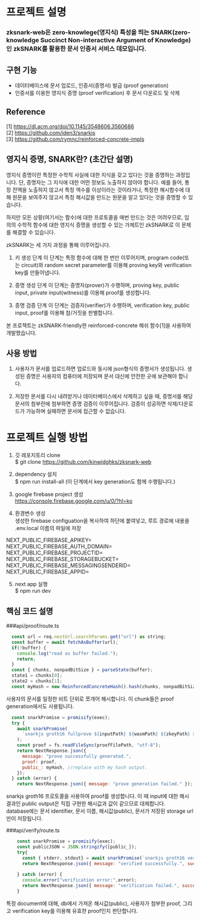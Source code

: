 # 프로젝트 설명

### zksnark-web은 zero-knowlege(영지식) 특성을 띄는 SNARK(zero-knowledge Succinct Non-interactive Argument of Knowledge)인 zkSNARK를 활용한 문서 인증서 서비스 데모입니다.

## 구현 기능

* 데이터베이스에 문서 업로드, 인증서(증명서) 발급 (proof generation)
* 인증서를 이용한 영지식 증명 (proof verification) 후 문서 다운로드 및 삭제

## Reference

[1] https://dl.acm.org/doi/10.1145/3548606.3560686</br>
[2] https://github.com/iden3/snarkjs</br>
[3] https://github.com/rymnc/reinforced-concrete-impls

## 영지식 증명, SNARK란? (초간단 설명)

영지식 증명이란 특정한 수학적 사실에 대한 지식을 갖고 있다는 것을 증명하는 과정입니다. 단, 증명자는 그 지식에 대한 어떤 정보도 노출하지 않아야 합니다. 
예를 들어, 통장 잔액을 노출하지 않고서 특정 액수를 이상이라는 것이라거나, 특정한 해시함수에 대해 원문을 보여주지 않고서 특정 해시값을 만드는 원문을 알고 있다는 것을 증명할 수 있습니다. 

하지만 모든 상황(여기서는 함수)에 대한 프로토콜을 매번 만드는 것은 어려우므로, 임의의 수학적 함수에 대한 영지식 증명을 생성할 수 있는 가제트인 zkSNARK로 이 문제를 해결할 수 있습니다.

zkSNARK는 세 가지 과정을 통해 이루어집니다.

1. 키 생성 단계
이 단계는 특정 함수에 대해 한 번만 이루어지며, program code(또는 circuit)와 random secret parameter를 이용해 proving key와 verification key를 만들어냅니다.

2. 증명 생성 단계
이 단계는 증명자(prover)가 수행하며, proving key, public input, private input(witness)를 이용해 proof를 생성합니다.

3. 증명 검증 단계
이 단계는 검증자(verifier)가 수행하며, verification key, public input, proof를 이용해 참/거짓을 판별합니다.

본 프로젝트는 zkSNARK-friendly한 reinforced-concrete 해쉬 함수[1]을 사용하여 개발했습니다. 

## 사용 방법

1. 사용자가 문서를 업로드하면 업로드와 동시에 json형식의 증명서가 생성됩니다.
생성된 증명은 사용자의 컴퓨터에 저장되며 문서 대신에 안전한 곳에 보관해야 합니다.

2. 저장한 문서를 다시 내려받거나 데이터베이스에서 삭제하고 싶을 때, 증명서를 해당 문서의 첨부란에 첨부하면 증명 검증이 이루어집니다.
검증이 성공하면 삭제/다운로드가 가능하며 실패하면 문서에 접근할 수 없습니다.


# 프로젝트 실행 방법

1. 깃 레포지토리 clone</br>
$ git clone https://github.com/kinwjdghks/zksnark-web

2. dependency 설치</br>
$ npm run install-all (이 단계에서 key generation도 함께 수행됩니다.)

3. google firebase project 생성</br>
https://console.firebase.google.com/u/0/?hl=ko

4. 환경변수 생성</br>
생성한 firebase configuation을 복사하여 하단에 붙여넣고, 루트 경로에 내용을 .env.local 이름의 파일에 저장

NEXT_PUBLIC_FIREBASE_APIKEY=</br>
NEXT_PUBLIC_FIREBASE_AUTH_DOMAIN=</br>
NEXT_PUBLIC_FIREBASE_PROJECTID=</br>
NEXT_PUBLIC_FIREBASE_STORAGEBUCKET=</br>
NEXT_PUBLIC_FIREBASE_MESSAGINGSENDERID=</br>
NEXT_PUBLIC_FIREBASE_APPID=</br>

5. next app 실행</br>
$ npm run dev

## 핵심 코드 설명

###api/proof/route.ts
```javascript
  const url = req.nextUrl.searchParams.get("url") as string;
  const buffer = await fetchAsBuffer(url);
  if(!buffer) {
    console.log("read as buffer failed.");
    return;
  }
  const { chunks, nonpadBitSize } = parseState(buffer);
  state1 = chunks[0];
  state2 = chunks[1];
  const myHash = new ReinforcedConcreteHash().hash(chunks, nonpadBitSize);
```
사용자의 문서를 일정한 비트 단위로 쪼개어 해시합니다. 이 chunk들은 proof generation에서도 사용됩니다.

```javascript
  const snarkPromise = promisify(exec);
  try {
    await snarkPromise(
      `snarkjs groth16 fullprove ${inputPath} ${wasmPath} ${zkeyPath} ${proofFilePath} ${publicFilePath}`
    );
    const proof = fs.readFileSync(proofFilePath, "utf-8");
    return NextResponse.json({
      message: "prove successfully generated.",
      proof: proof,
      public_: myHash, //replace with my hash output.
    });
  } catch (error) {
    return NextResponse.json({ message: "prove generation failed." });
```
snarkjs groth16 프로토콜을 사용하여 proof를 생성합니다. 이 때 input에 대한 해시 결과인 public output은 직접 구현한 해시값과 값이 같으므로 대체합니다.</br>
database에는 문서 identifier, 문서 이름, 해시값(public), 문서가 저장된 storage url만이 저장됩니다. 

###api/verify/route.ts
```javascript
    const snarkPromise = promisify(exec);
    const publicJSON = JSON.stringify([public_]);
    try{
      const { stderr, stdout} = await snarkPromise(`snarkjs groth16 verify ${verificationKeyPath} ${publicFilePath} ${proofFilePath}`);
      return NextResponse.json({ message: "verified successfully.", success: "true" })
    
    } catch (error) {
      console.error("verification error:",error);
      return NextResponse.json({ message: "verification failed.", success: "false"})
    }
```
특정 document에 대해, db에서 가져온 해시값(public), 사용자가 첨부한 proof, 그리고 verification key를 이용해 유효햔 proof인지 판단합니다.

